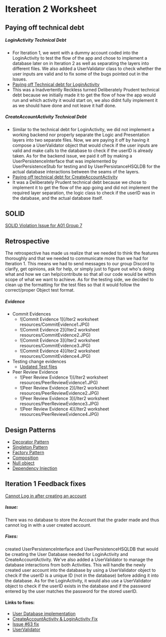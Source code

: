 Iteration 2 Worksheet
======
Paying off technical debt
---
##### LoginActivity Technical Debt
+ For Iteration 1, we went with a dummy account coded into the LoginActivity to test the flow of the app and chose to implement a database later on in Iteration 2 as well as separating the layers into different files. We also added a UserValidator class to check whether the user inputs are valid and to fix some of the bugs pointed out in the Issues.
+ [Paying off Technical debt for LoginActivity](https://code.cs.umanitoba.ca/3350-winter-2021-a03/Team-7/-/commit/882bfca8f0e8194f11a8b7fe3cd2f557d72c6aba)
+ This was a Inadvertently Reckless turned Deliberately Prudent technical debt because we initially made it to get the flow of how the app would run and which activity it would start on, we also didnt fully implement it as we should have done and not leave it half done.

##### CreateAccountActivity Technical Debt
+ Similar to the technical debt for LoginActivity, we did not implement a working backend nor properly separate the Logic and Presentation layers into two separate files. Now, we are paying it off by having it compose a UserValidator object that would check if the user inputs are valid and make calls to the database to check if the userID is already taken. As for the backend issue, we paid it off by making a UserPersistenceInterface that was implemented by UserPersistenceStub for testing and by UserPersistanceHSQLDB for the actual database interactions between the seams of the layers.
+ [Paying off technical debt for CreateAccountActivity](https://code.cs.umanitoba.ca/3350-winter-2021-a03/Team-7/-/commit/8af93f9817e5b628b2b0dad9027be4aa9c9754b4)
+ It was a Deliberately Prudent technical debt because we chose to implement it to get the flow of the app going and did not implement the required layer separation, the logic class to check if the userID was in the database, and the actual database itself.

SOLID
------
[SOLID Violation Issue for A01 Group 7](https://code.cs.umanitoba.ca/3350-winter-2021-a01/umhub-7/-/issues/54)

Retrospective
----
The retrospective has made us realize that we needed to think the features thoroughly and that we needed to communicate more than we had for Iteration 1. This means we had to send messages to our group Discord to clarify, get opinions, ask for help, or simply just to figure out who's doing what and how we can help/contribute so that all our code would be within scope of what we want to achieve. As for the testing side, we decided to clean up the formatting for the test files so that it would follow the correct/proper Object test format.

##### Evidence
+ Commit Evidences
    + ![Commit Evidence 1](/Iter2 worksheet resources/CommitEvidence1.JPG)
    + ![Commit Evidence 2](/Iter2 worksheet resources/CommitEvidence2.JPG)
    + ![Commit Evidence 3](/Iter2 worksheet resources/CommitEvidence3.JPG)
    + ![Commit Evidence 4](/Iter2 worksheet resources/CommitEvidence4.JPG)
+ Testing change evidences
    + [Updated Test files](https://code.cs.umanitoba.ca/3350-winter-2021-a03/Team-7/-/commit/b8e460076d7aa4397233496f90164f313f14e579)
+ Peer Review Evidence
    + ![Peer Review Evidence 1](/Iter2 worksheet resources/PeerReviewEvidence1.JPG)
    + ![Peer Review Evidence 2](/Iter2 worksheet resources/PeerReviewEvidence2.JPG)
    + ![Peer Review Evidence 3](/Iter2 worksheet resources/PeerReviewEvidence3.JPG)
    + ![Peer Review Evidence 4](/Iter2 worksheet resources/PeerReviewEvidence4.JPG)

Design Patterns
------
+ [Decorator Pattern](https://code.cs.umanitoba.ca/3350-winter-2021-a03/Team-7/-/blob/development/app/src/main/java/comp3350/team7/scheduleapp/persistence/hsqldb/UserDBException.java)
+ [Singleton Pattern](https://code.cs.umanitoba.ca/3350-winter-2021-a03/Team-7/-/blob/development/app/src/main/java/comp3350/team7/scheduleapp/logic/UserValidator.java)
+ [Factory Pattern](https://code.cs.umanitoba.ca/3350-winter-2021-a03/Team-7/-/blob/development/app/src/main/java/comp3350/team7/scheduleapp/persistence/EventPersistenceInterface.java)
+ [Composition](https://code.cs.umanitoba.ca/3350-winter-2021-a03/Team-7/-/blob/development/app/src/main/java/comp3350/team7/scheduleapp/presentation/activity/LoginActivity.java)
+ [Null object](https://code.cs.umanitoba.ca/3350-winter-2021-a03/Team-7/-/blob/development/app/src/main/java/comp3350/team7/scheduleapp/Application/Services.java)
+ [Dependency Injection](https://code.cs.umanitoba.ca/3350-winter-2021-a03/Team-7/-/blob/development/app/src/main/java/comp3350/team7/scheduleapp/logic/UserValidator.java)

Iteration 1 Feedback fixes
------
[Cannot Log in after creating an account](https://code.cs.umanitoba.ca/3350-winter-2021-a03/Team-7/-/issues/64)

##### Issue:
 There was no database to store the Account that the grader made and thus cannot log in with a user created account.

##### Fixes: 
created UserPersistenceInterface and UserPersistenceHSQLDB that would be creating the User Database needed for LoginActivity and CreateAccountActivity. We've also added a UserValidator to manage the database interactions from both Activities. This will handle the newly created user account into the database by using a UserValidator object to check if the userID is a unique ID (not in the database) before adding it into the database. As for the LoginActivity, it would also use a UserValidator object to check if the userID exists in the database and if the password entered by the user matches the password for the stored userID.

#### Links to fixes:
+ [User Database implementation](https://code.cs.umanitoba.ca/3350-winter-2021-a03/Team-7/-/commit/405f465434b4cc2d83457dcfa63912a2de60ac92)
+ [CreateAccountActivity & LoginActivity Fix](https://code.cs.umanitoba.ca/3350-winter-2021-a03/Team-7/-/commit/cc4188f0220863e51c60f571309dfbf275e2af28)
+ [Issue #63 fix](https://code.cs.umanitoba.ca/3350-winter-2021-a03/Team-7/-/commit/4c30df5026a439202b6fe873233ed323d2027226)
+ [UserValidator](https://code.cs.umanitoba.ca/3350-winter-2021-a03/Team-7/-/commit/e9ff140a534875cc67819fecf21d46c6291e8a82)
